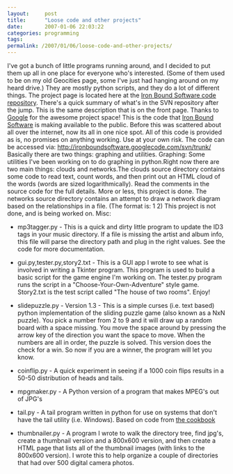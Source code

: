 ```yaml
---
layout:     post
title:      "Loose code and other projects"
date:       2007-01-06 22:03:22
categories: programming
tags:  
permalink: /2007/01/06/loose-code-and-other-projects/
---
```

I've got a bunch of little programs running around, and I decided to put them up all in one place for everyone who's interested. (Some of them used to be on my old Geocities page, some I've just had hanging around on my heard drive.) They are mostly python scripts, and they do a lot of different things. The project page is located here at the [Iron Bound Software code repository](http://code.google.com/p/ironboundsoftware/). There's a quick summary of what's in the SVN repository after the jump. This is the same description that is on the front page. Thanks to [Google](http://code.google.com/) for the awesome project space!  This is the code that [Iron Bound Software](http://ironboundsoftware.com) is making available to the public. Before this was scattered about all over the internet, now its all in one nice spot. All of this code is provided as is, no promises on anything working. Use at your own risk. The code can be accessed via: <http://ironboundsoftware.googlecode.com/svn/trunk/> Basically there are two things: graphing and utilities. Graphing: Some utilities I've been working on to do graphing in python.Right now there are two main things: clouds and networks.The clouds source directory contains some code to read text, count words, and then print out an HTML cloud of the words (words are sized logarithmically). Read the comments in the source code for the full details. More or less, this project is done. The networks source directory contains an attempt to draw a network diagram based on the relationships in a file. (The format is: 1 2) This project is not done, and is being worked on. Misc: 

    
  * mp3tagger.py - This is a quick and dirty little program to update the ID3 tags in your music directory. If a file is missing the artist and album info, this file will parse the directory path and plug in the right values. See the code for more documentation.
    
  * gui.py,tester.py,story2.txt - This is a GUI app I wrote to see what is involved in writing a Tkinter program. This program is used to build a basic script for the game engine I'm working on. The tester.py program runs the script in a "Choose-Your-Own-Adventure" style game. Story2.txt is the test script called "The house of two rooms". Enjoy!
    
  * slidepuzzle.py - Version 1.3 - This is a simple curses (i.e. text based) python implementation of the sliding puzzle game (also known as a NxN puzzle). You pick a number from 2 to 9 and it will draw up a random board with a space missing. You move the space around by pressing the arrow key of the direction you want the space to move. When the numbers are all in order, the puzzle is solved. This version does the check for a win. So now if you are a winner, the program will let you know.
    
  * coinflip.py - A quick experiment in seeing if a 1000 coin flips results in a 50-50 distribution of heads and tails.
    
  * mpgmaker.py - A Python version of a program that makes MPEG's out of JPG's
    
  * tail.py - A tail program written in python for use on systems that don't have the tail utility (i.e. Windows). Based on code from [the cookbook](http://aspn.activestate.com/ASPN/Cookbook/Python/Recipe/157035)
    
  * thumbnailer.py - A program I wrote to walk the directory tree, find jpg's, create a thumbnail version and a 800x600 version, and then create a HTML page that lists all of the thumbnail images (with links to the 800x600 version). I wrote this to help organize a couple of directories that had over 500 digital camera photos.


